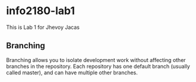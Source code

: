 # info2180-lab1

This is Lab 1 for Jhevoy Jacas 

## Branching

Branching allows you to isolate development work without
affecting other branches in the repository. Each repository
has one default branch (usually called master), and can have 
multiple other branches.